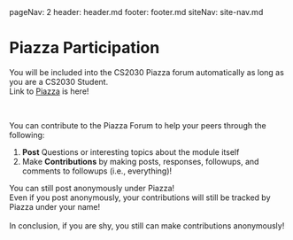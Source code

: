 <frontmatter>
  pageNav: 2
  header: header.md
  footer: footer.md
  siteNav: site-nav.md
</frontmatter>

<br> 

# Piazza Participation

You will be included into the CS2030 Piazza forum automatically as long as you are a CS2030 Student. <br> 
Link to [Piazza](https://piazza.com/) is here!

<br>

<panel header="## How Do I Contribute?" no-close>

You can contribute to the Piazza Forum to help your peers through the following: 

1. **Post** Questions or interesting topics about the module itself
2. Make **Contributions** by making posts, responses, followups, and comments to followups (i.e., everything)!

<box type="warning">
    You can still post anonymously under Piazza! <br>
    Even if you post anonymously, your contributions will still be tracked by Piazza under your name! <br><br> 
    In conclusion, if you are shy, you still can make contributions anonymously!
</box>

</panel>